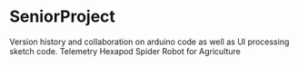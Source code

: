 # SeniorProject
Version history and collaboration on arduino code as well as UI processing sketch code. 
Telemetry Hexapod Spider Robot for Agriculture 
